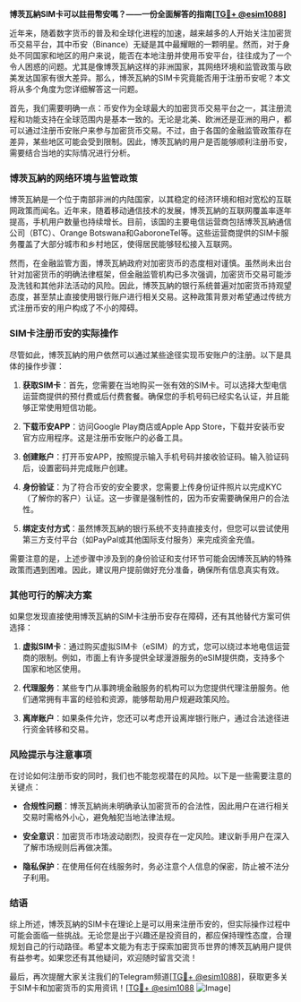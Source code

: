 **博茨瓦納SIM卡可以註冊幣安嗎？——一份全面解答的指南[[TG💪+ @esim1088](https://t.me/s/esim1088)]**

近年来，随着数字货币的普及和全球化进程的加速，越来越多的人开始关注加密货币交易平台，其中币安（Binance）无疑是其中最耀眼的一颗明星。然而，对于身处不同国家和地区的用户来说，能否在本地注册并使用币安平台，往往成为了一个令人困惑的问题。尤其是像博茨瓦納这样的非洲国家，其网络环境和监管政策与欧美发达国家有很大差异。那么，博茨瓦納的SIM卡究竟能否用于注册币安呢？本文将从多个角度为您详细解答这一问题。

首先，我们需要明确一点：币安作为全球最大的加密货币交易平台之一，其注册流程和功能支持在全球范围内是基本一致的。无论是北美、欧洲还是亚洲的用户，都可以通过注册币安账户来参与加密货币交易。不过，由于各国的金融监管政策存在差异，某些地区可能会受到限制。因此，博茨瓦納的用户是否能够顺利注册币安，需要结合当地的实际情况进行分析。

### 博茨瓦納的网络环境与监管政策

博茨瓦納是一个位于南部非洲的内陆国家，以其稳定的经济环境和相对宽松的互联网政策而闻名。近年来，随着移动通信技术的发展，博茨瓦納的互联网覆盖率逐年提高，手机用户数量也持续增长。目前，该国的主要电信运营商包括博茨瓦納通信公司（BTC）、Orange Botswana和GaboroneTel等。这些运营商提供的SIM卡服务覆盖了大部分城市和乡村地区，使得居民能够轻松接入互联网。

然而，在金融监管方面，博茨瓦納政府对加密货币的态度相对谨慎。虽然尚未出台针对加密货币的明确法律框架，但金融监管机构已多次强调，加密货币交易可能涉及洗钱和其他非法活动的风险。因此，博茨瓦納的银行系统普遍对加密货币持观望态度，甚至禁止直接使用银行账户进行相关交易。这种政策背景对希望通过传统方式注册币安的用户构成了不小的障碍。

### SIM卡注册币安的实际操作

尽管如此，博茨瓦納的用户依然可以通过某些途径实现币安账户的注册。以下是具体的操作步骤：

1. **获取SIM卡**：首先，您需要在当地购买一张有效的SIM卡。可以选择大型电信运营商提供的预付费或后付费套餐。确保您的手机号码已经实名认证，并且能够正常使用短信功能。

2. **下载币安APP**：访问Google Play商店或Apple App Store，下载并安装币安官方应用程序。这是注册币安账户的必备工具。

3. **创建账户**：打开币安APP，按照提示输入手机号码并接收验证码。输入验证码后，设置密码并完成账户创建。

4. **身份验证**：为了符合币安的安全要求，您需要上传身份证件照片以完成KYC（了解你的客户）认证。这一步骤是强制性的，因为币安需要确保用户的合法性。

5. **绑定支付方式**：虽然博茨瓦納的银行系统不支持直接支付，但您可以尝试使用第三方支付平台（如PayPal或其他国际支付服务）来完成资金充值。

需要注意的是，上述步骤中涉及到的身份验证和支付环节可能会因博茨瓦納的特殊政策而遇到困难。因此，建议用户提前做好充分准备，确保所有信息真实有效。

### 其他可行的解决方案

如果您发现直接使用博茨瓦納的SIM卡注册币安存在障碍，还有其他替代方案可供选择：

1. **虚拟SIM卡**：通过购买虚拟SIM卡（eSIM）的方式，您可以绕过本地电信运营商的限制。例如，市面上有许多提供全球漫游服务的eSIM提供商，支持多个国家和地区使用。

2. **代理服务**：某些专门从事跨境金融服务的机构可以为您提供代理注册服务。他们通常拥有丰富的经验和资源，能够帮助用户规避政策风险。

3. **离岸账户**：如果条件允许，您还可以考虑开设离岸银行账户，通过合法途径进行资金转移和交易。

### 风险提示与注意事项

在讨论如何注册币安的同时，我们也不能忽视潜在的风险。以下是一些需要注意的关键点：

- **合规性问题**：博茨瓦納尚未明确承认加密货币的合法性，因此用户在进行相关交易时需格外小心，避免触犯当地法律法规。
  
- **安全意识**：加密货币市场波动剧烈，投资存在一定风险。建议新手用户在深入了解市场规则后再做决策。

- **隐私保护**：在使用任何在线服务时，务必注意个人信息的保密，防止被不法分子利用。

### 结语

综上所述，博茨瓦納的SIM卡在理论上是可以用来注册币安的，但实际操作过程中可能会面临一些挑战。无论您是出于兴趣还是投资目的，都应保持理性态度，合理规划自己的行动路径。希望本文能为有志于探索加密货币世界的博茨瓦納用户提供有益参考。如果您还有其他疑问，欢迎随时留言交流！

最后，再次提醒大家关注我们的Telegram频道[[TG💪+ @esim1088](https://t.me/s/esim1088)]，获取更多关于SIM卡和加密货币的实用资讯！[[TG💪+ @esim1088](https://t.me/s/esim1088) ![Image](https://i.postimg.cc/4NQfJmqS/Snipaste-2025-05-13-00-14-12.png)]